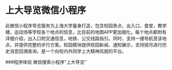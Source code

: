 # 上大导览微信小程序

此微信小程序导览服务为上海大学量身打造，包含校园景点，出入口，食堂，教学楼，运动场等学校各个地点的信息，比目前的地图APP更加细化。每个地点都附有详细介绍，出入口附交通信息，地铁、公交线路指引。同时，支持一键导航至该地点，并提供完整的步行方案。校园模块提供校园新闻、通知展示，支持按月进行历史消息回溯查询，是一个向校内外同学上大精神风貌的平台。

###程序体验
微信搜索小程序“上大导览”